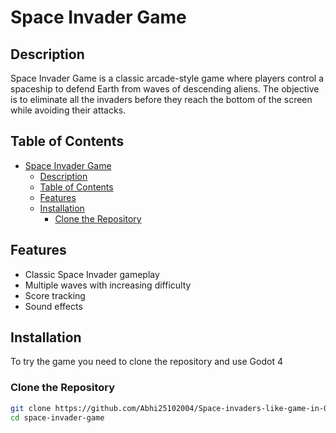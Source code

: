# Space Invader Game

## Description

Space Invader Game is a classic arcade-style game where players control a spaceship to defend Earth from waves of descending aliens. The objective is to eliminate all the invaders before they reach the bottom of the screen while avoiding their attacks.

## Table of Contents

- [Space Invader Game](#space-invader-game)
  - [Description](#description)
  - [Table of Contents](#table-of-contents)
  - [Features](#features)
  - [Installation](#installation)
    - [Clone the Repository](#clone-the-repository)

## Features

- Classic Space Invader gameplay
- Multiple waves with increasing difficulty
- Score tracking
- Sound effects

## Installation

To try the game you need to clone the repository and use Godot 4

### Clone the Repository

```bash
git clone https://github.com/Abhi25102004/Space-invaders-like-game-in-Godot.git
cd space-invader-game
```
